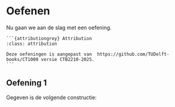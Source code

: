 # Oefenen

Nu gaan we aan de slag met een oefening.

````{margin}
```{attributiongrey} Attribution
:class: attribution

Deze oefeningen is aangepast van  https://github.com/TUDelft-books/CT1000 versie CTB2210-2025.
```
````
## Oefening 1

Gegeven is de volgende constructie:



